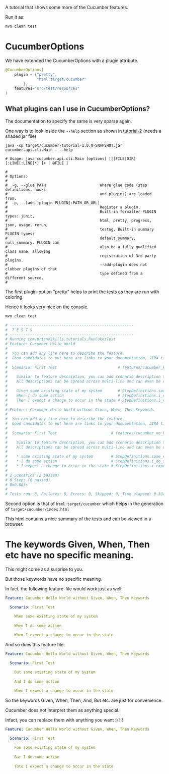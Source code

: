 
A tutorial that shows some more of the Cucumber features.

Run it as:

```bash
mvn clean test
```

# CucumberOptions

We have extended the CucumberOptions with a plugin attribute.
```java
@CucumberOptions(
    plugin = {"pretty",
              "html:target/cucumber"
        },
    features="src/test/resources"
)
```

## What plugins can I use in CucumberOptions?

The documentation to specify the same is very sparse again.

One way is to look inside the `--help` section as shown in [tutorial-2](../tutorial-2) (needs a shaded jar file)

```
java -cp target/cucumber-tutorial-1.0.0-SNAPSHOT.jar cucumber.api.cli.Main . --help

# Usage: java cucumber.api.cli.Main [options] [[[FILE|DIR][:LINE[:LINE]*] ]+ | @FILE ]

# 
# Options:
# 
#  -g, --glue PATH                        Where glue code (step definitions, hooks
#                                         and plugins) are loaded from.
#  -p, --[add-]plugin PLUGIN[:PATH_OR_URL]
#                                         Register a plugin.
#                                         Built-in formatter PLUGIN types: junit,
#                                         html, pretty, progress, json, usage, rerun,
#                                         testng. Built-in summary PLUGIN types:
#                                         default_summary, null_summary. PLUGIN can
#                                         also be a fully qualified class name, allowing
#                                         registration of 3rd party plugins.
#                                         --add-plugin does not clobber plugins of that 
#                                         type defined from a different source.
#
```

The first plugin-option "pretty" helps to print the tests as they are run with coloring.

Hence it looks very nice on the console.

```bash
mvn clean test

# -------------------------------------------------------
#  T E S T S
# -------------------------------------------------------
# Running com.prismoskills.tutorials.RunCukesTest
# Feature: Cucumber Hello World
#  
#  You can add any line here to describe the feature.
#  Good candidates to put here are links to your documentation, JIRA tickets, surveys etc.
#
#  Scenario: First Test                           # features/cucumber_keywords.feature:7
#    
#    Similar to feature description, you can add scenario description too.
#    All descriptions can be spread across multi-line and can even be out-of-indent !
#
#    Given some existing state of my system       # StepDefinitions.some_existing_state_of_my_system()
#    When I do some action                        # StepDefinitions.i_do_some_action()
#    Then I expect a change to occur in the state # StepDefinitions.i_expect_a_change_to_occur_in_the_state()
# 
# Feature: Cucumber Hello World without Given, When, Then Keywords
#  
#  You can add any line here to describe the feature.
#  Good candidates to put here are links to your documentation, JIRA tickets, surveys etc.
#
#  Scenario: First Test                        # features/cucumber_no_keywords.feature:7
#    
#    Similar to feature description, you can add scenario description too.
#    All descriptions can be spread across multi-line and can even be out-of-indent !
#
#    * some existing state of my system        # StepDefinitions.some_existing_state_of_my_system()
#    * I do some action                        # StepDefinitions.i_do_some_action()
#    * I expect a change to occur in the state # StepDefinitions.i_expect_a_change_to_occur_in_the_state()
#
# 2 Scenarios (2 passed)
# 6 Steps (6 passed)
# 0m0.083s
#
# Tests run: 8, Failures: 0, Errors: 0, Skipped: 0, Time elapsed: 0.334 sec
```

Second option is that of `html:target/cucumber` which helps in the generation of `target/cucumber/index.html`

This html contains a nice summary of the tests and can be viewed in a browser.


# The keywords Given, When, Then etc have no specific meaning.

This might come as a surprise to you.

But those keywords have no specific meaning.

In fact, the following feature-file would work just as well:

```yaml
Feature: Cucumber Hello World without Given, When, Then Keywords

  Scenario: First Test

    When some existing state of my system
 	
    When I do some action
 	
    When I expect a change to occur in the state
```

And so does this feature file:
```yaml
Feature: Cucumber Hello World without Given, When, Then Keywords

  Scenario: First Test

    But some existing state of my system
 	
    And I do some action
 	
    When I expect a change to occur in the state
```


So the keywords Given, When, Then, And, But etc. are just for convenience.

Cucumber does not interpret them as anything special.

Infact, you can replace them with anything you want :) !!!
```yaml
Feature: Cucumber Hello World without Given, When, Then Keywords

  Scenario: First Test

    Foo some existing state of my system
 	
    Bar I do some action
 	
    Toto I expect a change to occur in the state
```
